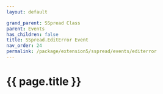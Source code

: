 ```yaml
---
layout: default

grand_parent: SSpread Class
parent: Events
has_children: false
title: SSpread.EditError Event
nav_order: 24
permalink: /package/extension5/sspread/events/editerror
---
```

# {{ page.title }}
